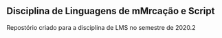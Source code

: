 ## Disciplina de Linguagens de mMrcação e Script

Repostório criado para a disciplina de LMS no semestre de 2020.2